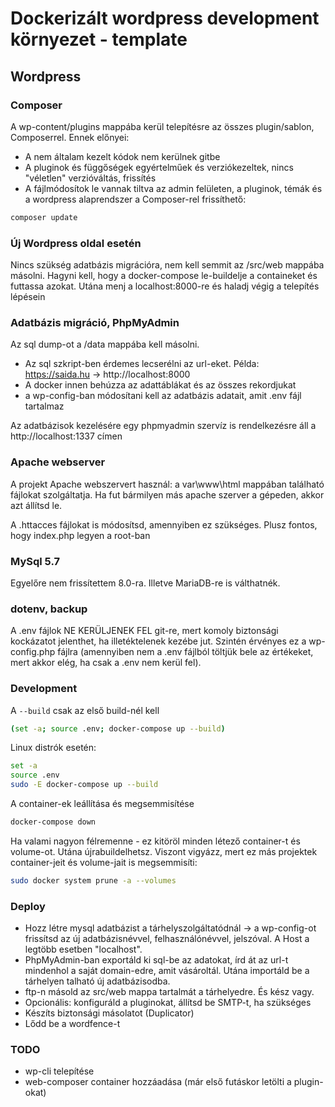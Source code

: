 # Dockerizált wordpress development környezet - template

## Wordpress

### Composer
A wp-content/plugins mappába kerül telepítésre az összes plugin/sablon, Composerrel. Ennek előnyei:

- A nem általam kezelt kódok nem kerülnek gitbe
- A pluginok és függőségek egyértelműek és verziókezeltek, nincs "véletlen" verzióváltás, frissítés
- A fájlmódosítok le vannak tiltva az admin felületen, a pluginok, témák és a wordpress alaprendszer a Composer-rel frissíthető:


```bash
composer update
```

### Új Wordpress oldal esetén

Nincs szükség adatbázis migrációra, nem kell semmit az /src/web mappába másolni. Hagyni kell, hogy a docker-compose le-buildelje a containeket és futtassa azokat. Utána menj a localhost:8000-re és haladj végig a telepítés lépésein

### Adatbázis migráció, PhpMyAdmin

Az sql dump-ot a /data mappába kell másolni.

 - Az sql szkript-ben érdemes lecserélni az url-eket. Példa: https://saida.hu -> http://localhost:8000
 - A docker innen behúzza az adattáblákat és az összes rekordjukat
 - a wp-config-ban módosítani kell az adatbázis adatait, amit .env fájl tartalmaz

Az adatbázisok kezelésére egy phpmyadmin szervíz is rendelkezésre áll a http://localhost:1337 címen

### Apache webserver

A projekt Apache webszervert használ: a var\www\html mappában található fájlokat szolgáltatja.
Ha fut bármilyen más apache szerver a gépeden, akkor azt állítsd le.

A .httacces fájlokat is módosítsd, amennyiben ez szükséges. Plusz fontos, hogy index.php legyen a root-ban

### MySql 5.7

Egyelőre nem frissítettem 8.0-ra. Illetve MariaDB-re is válthatnék.

### dotenv, backup

A .env fájlok NE KERÜLJENEK FEL git-re, mert komoly biztonsági kockázatot jelenthet, ha illetéktelenek kezébe jut.
Szintén érvényes ez a wp-config.php fájlra (amennyiben nem a .env fájlból töltjük bele az értékeket, mert akkor elég, ha csak a .env nem kerül fel).


### Development

A `--build` csak az első build-nél kell

```bash
(set -a; source .env; docker-compose up --build)
```

Linux distrók esetén:
```bash
set -a
source .env
sudo -E docker-compose up --build
```

A container-ek leállítása és megsemmisítése
```bash
docker-compose down
```

Ha valami nagyon félremenne - ez kitöröl minden létező container-t és volume-ot. Utána újrabuildelhetsz.
Viszont vigyázz, mert ez más projektek container-jeit és volume-jait is megsemmisíti:

```bash
sudo docker system prune -a --volumes
```



### Deploy

- Hozz létre mysql adatbázist a tárhelyszolgáltatódnál -> a wp-config-ot frissítsd az új adatbázisnévvel, felhasználónévvel, jelszóval. A Host a legtöbb esetben "localhost".
- PhpMyAdmin-ban exportáld ki sql-be az adatokat, írd át az url-t mindenhol a saját domain-edre, amit vásároltál. Utána importáld be a tárhelyen talható új adatbázisodba.
- ftp-n másold az src/web mappa tartalmát a tárhelyedre. És kész vagy.
- Opcionális: konfiguráld a pluginokat, állítsd be SMTP-t, ha szükséges
- Készíts biztonsági másolatot (Duplicator)
- Lődd be a wordfence-t


### TODO

 - wp-cli telepítése
 - web-composer container hozzáadása (már első futáskor letölti a plugin-okat)
